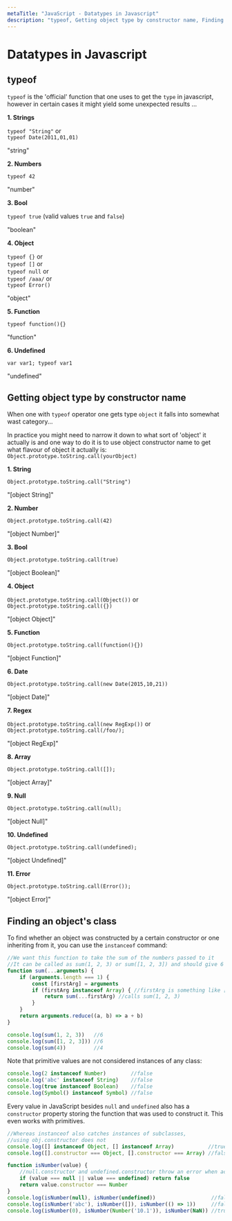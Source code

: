 ```yaml
---
metaTitle: "JavaScript - Datatypes in Javascript"
description: "typeof, Getting object type by constructor name, Finding an object's class"
---
```


# Datatypes in Javascript




## typeof


`typeof` is the 'official' function that one uses to get the `type` in javascript, however in certain cases it might yield some unexpected results ...

**1. Strings**

`typeof "String"` or<br />
`typeof Date(2011,01,01)`

> 
"string"


**2. Numbers**

`typeof 42`

> 
"number"


**3. Bool**

`typeof true` (valid values `true` and `false`)

> 
"boolean"


**4. Object**

`typeof {}`    or<br />
`typeof []` or<br />
`typeof null` or<br />
`typeof /aaa/` or<br />
`typeof Error()`

> 
"object"


**5. Function**

`typeof function(){}`

> 
"function"


**6. Undefined**

`var var1; typeof var1`

> 
"undefined"




## Getting object type by constructor name


When one with `typeof` operator one gets type `object` it falls into somewhat wast category...

In practice you might need to narrow it down to what sort of 'object' it actually is and
one way to do it is to use object constructor name to get what flavour of object it actually is: `Object.prototype.toString.call(yourObject)`

**1. String**

`Object.prototype.toString.call("String")`

> 
"[object String]"


**2. Number**

`Object.prototype.toString.call(42)`

> 
"[object Number]"


**3. Bool**

`Object.prototype.toString.call(true)`

> 
"[object Boolean]"


**4. Object**

`Object.prototype.toString.call(Object())` or<br />
`Object.prototype.toString.call({})`

> 
"[object Object]"


**5. Function**

`Object.prototype.toString.call(function(){})`

> 
"[object Function]"


**6. Date**

`Object.prototype.toString.call(new Date(2015,10,21))`

> 
"[object Date]"


**7. Regex**

`Object.prototype.toString.call(new RegExp())` or<br />
`Object.prototype.toString.call(/foo/);`

> 
"[object RegExp]"


**8. Array**

`Object.prototype.toString.call([]);`

> 
"[object Array]"


**9. Null**

`Object.prototype.toString.call(null);`

> 
"[object Null]"


**10. Undefined**

`Object.prototype.toString.call(undefined);`

> 
"[object Undefined]"


**11. Error**

`Object.prototype.toString.call(Error());`

> 
"[object Error]"




## Finding an object's class


To find whether an object was constructed by a certain constructor or one inheriting from it, you can use the `instanceof` command:

```js
//We want this function to take the sum of the numbers passed to it
//It can be called as sum(1, 2, 3) or sum([1, 2, 3]) and should give 6
function sum(...arguments) {
    if (arguments.length === 1) {
        const [firstArg] = arguments
        if (firstArg instanceof Array) { //firstArg is something like [1, 2, 3]
            return sum(...firstArg) //calls sum(1, 2, 3)
        }
    }
    return arguments.reduce((a, b) => a + b)
}

console.log(sum(1, 2, 3))   //6
console.log(sum([1, 2, 3])) //6
console.log(sum(4))         //4

```

Note that primitive values are not considered instances of any class:

```js
console.log(2 instanceof Number)        //false
console.log('abc' instanceof String)    //false
console.log(true instanceof Boolean)    //false
console.log(Symbol() instanceof Symbol) //false

```

Every value in JavaScript besides `null` and `undefined` also has a `constructor` property storing the function that was used to construct it. This even works with primitives.

```js
//Whereas instanceof also catches instances of subclasses,
//using obj.constructor does not
console.log([] instanceof Object, [] instanceof Array)           //true true
console.log([].constructor === Object, [].constructor === Array) //false true

function isNumber(value) {
    //null.constructor and undefined.constructor throw an error when accessed
    if (value === null || value === undefined) return false
    return value.constructor === Number
}
console.log(isNumber(null), isNumber(undefined))                  //false false
console.log(isNumber('abc'), isNumber([]), isNumber(() => 1))     //false false false
console.log(isNumber(0), isNumber(Number('10.1')), isNumber(NaN)) //true true true

```


